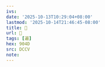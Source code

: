 ```yaml
---
ivs:
date: '2025-10-13T10:29:04+08:00'
lastmod: '2025-10-14T21:46:45-08:00'
title: 􂁎
url: 􂁎
tags: [遍]
hex: 904D
src: DCCV
note:
---
```

